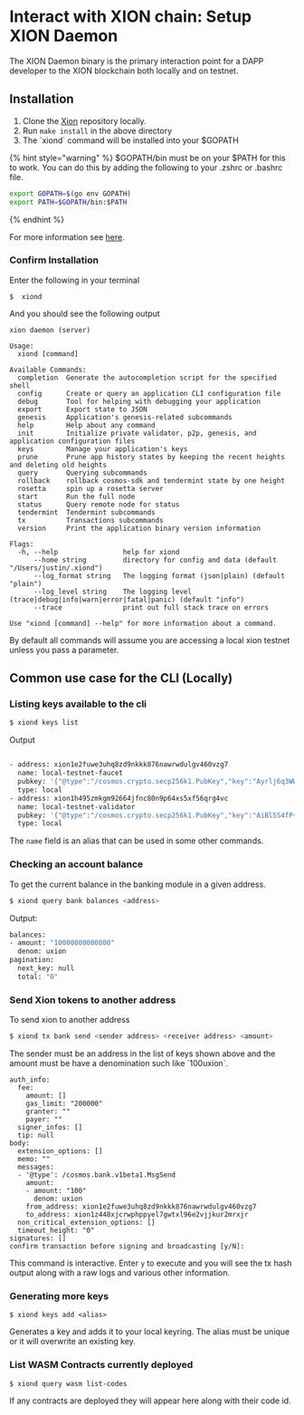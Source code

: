 # Interact with XION chain: Setup XION Daemon

The XION Daemon binary is the primary interaction point for a DAPP developer to the XION blockchain both locally and on testnet.

## Installation

1. Clone the [Xion](https://github.com/burnt-labs/xion) repository locally.
2. Run `make install` in the above directory
3. The \`xiond\` command will be installed into your $GOPATH

{% hint style="warning" %}
$GOPATH/bin must be on your $PATH for this to work. You can do this by adding the following to your .zshrc or .bashrc file.

```bash
export GOPATH=$(go env GOPATH)
export PATH=$GOPATH/bin:$PATH
```
{% endhint %}



For more information see [here](../../../nodes-and-validators/run-a-node/build-the-xion-daemon.md).

### Confirm Installation

Enter the following in your terminal

```
$  xiond 
```

And you should see the following output

<pre><code>xion daemon (server)

Usage:
  xiond [command]
<strong>
</strong>Available Commands:
  completion  Generate the autocompletion script for the specified shell
  config      Create or query an application CLI configuration file
  debug       Tool for helping with debugging your application
  export      Export state to JSON
  genesis     Application's genesis-related subcommands
  help        Help about any command
  init        Initialize private validator, p2p, genesis, and application configuration files
  keys        Manage your application's keys
  prune       Prune app history states by keeping the recent heights and deleting old heights
  query       Querying subcommands
  rollback    rollback cosmos-sdk and tendermint state by one height
  rosetta     spin up a rosetta server
  start       Run the full node
  status      Query remote node for status
  tendermint  Tendermint subcommands
  tx          Transactions subcommands
  version     Print the application binary version information

Flags:
  -h, --help                help for xiond
      --home string         directory for config and data (default "/Users/justin/.xiond")
      --log_format string   The logging format (json|plain) (default "plain")
      --log_level string    The logging level (trace|debug|info|warn|error|fatal|panic) (default "info")
      --trace               print out full stack trace on errors

Use "xiond [command] --help" for more information about a command.
</code></pre>



By default all commands will assume you are accessing a local xion testnet unless you pass a parameter.

## Common use case for the CLI (Locally)

### Listing keys available to the cli

```bash
$ xiond keys list
```

Output

```bash

- address: xion1e2fuwe3uhq8zd9nkkk876nawrwdulgv460vzg7
  name: local-testnet-faucet
  pubkey: '{"@type":"/cosmos.crypto.secp256k1.PubKey","key":"Ayrlj6q3WWs91p45LVKwI8JyfMYNmWMrcDinLNEdWYE4"}'
  type: local
- address: xion1h495zmkgm92664jfnc80n9p64xs5xf56qrg4vc
  name: local-testnet-validator
  pubkey: '{"@type":"/cosmos.crypto.secp256k1.PubKey","key":"AiBl5S4fP+Ra2LD/EZ2XtWwNu9otOCFMTs8tfq5fwIXm"}'
  type: local
```

The `name` field is an alias that can be used in some other commands.

### Checking an account balance

To get the current balance in the banking module in a given address.&#x20;

```bash
$ xiond query bank balances <address>
```

Output:

```bash
balances:
- amount: "10000000000000"
  denom: uxion
pagination:
  next_key: null
  total: "0"
```

### Send Xion tokens to another address

To send xion to another address&#x20;

```bash
$ xiond tx bank send <sender address> <receiver address> <amount>
```

The sender must be an address in the list of keys shown above and the amount must be have a denomination such like \`100uxion\`.

```
auth_info:
  fee:
    amount: []
    gas_limit: "200000"
    granter: ""
    payer: ""
  signer_infos: []
  tip: null
body:
  extension_options: []
  memo: ""
  messages:
  - '@type': /cosmos.bank.v1beta1.MsgSend
    amount:
    - amount: "100"
      denom: uxion
    from_address: xion1e2fuwe3uhq8zd9nkkk876nawrwdulgv460vzg7
    to_address: xion1z448xjcrwphppyel7gwtxl96e2vjjkur2mrxjr
  non_critical_extension_options: []
  timeout_height: "0"
signatures: []
confirm transaction before signing and broadcasting [y/N]: 
```

This command is interactive. Enter `y` to execute and you will see the tx hash output along with a raw logs and various other information.&#x20;

### Generating more keys

```
$ xiond keys add <alias>
```

Generates a key and adds it to your local keyring. The alias must be unique or it will overwrite an existing key.

### List WASM Contracts currently deployed

```
$ xiond query wasm list-codes
```

If any contracts are deployed they will appear here along with their code id.

